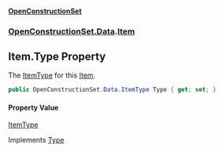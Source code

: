 #### [OpenConstructionSet](index.md 'index')
### [OpenConstructionSet.Data](index.md#OpenConstructionSet_Data 'OpenConstructionSet.Data').[Item](n8yymaCCgJR7t826C4USew.md 'OpenConstructionSet.Data.Item')
## Item.Type Property
The [ItemType](XuU7ysPytTqbguniJ5wn1A.md 'OpenConstructionSet.Data.ItemType') for this [Item](n8yymaCCgJR7t826C4USew.md 'OpenConstructionSet.Data.Item').  
```csharp
public OpenConstructionSet.Data.ItemType Type { get; set; }
```
#### Property Value
[ItemType](XuU7ysPytTqbguniJ5wn1A.md 'OpenConstructionSet.Data.ItemType')

Implements [Type](__EbNigMkb+mPPdY6VrJ4Q.md 'OpenConstructionSet.Data.IItem.Type')  
